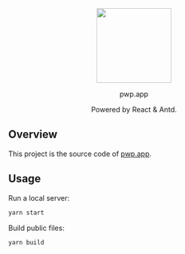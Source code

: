<div align=center><img width="150" height="150" src="https://img.backrunner.top/pwp_official/pwp.app_shadow.png"/></div>
<p align=center>pwp.app</p>
<p align=center>Powered by React & Antd.</p>

## Overview

This project is the source code of [pwp.app](https://pwp.app).

## Usage

Run a local server:

```bash
yarn start
```

Build public files:
```bash
yarn build
```